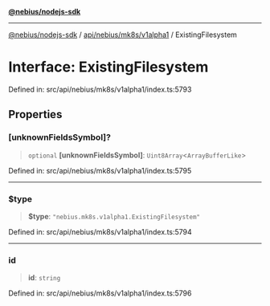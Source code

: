 [**@nebius/nodejs-sdk**](../../../../../README.md)

***

[@nebius/nodejs-sdk](../../../../../README.md) / [api/nebius/mk8s/v1alpha1](../README.md) / ExistingFilesystem

# Interface: ExistingFilesystem

Defined in: src/api/nebius/mk8s/v1alpha1/index.ts:5793

## Properties

### \[unknownFieldsSymbol\]?

> `optional` **\[unknownFieldsSymbol\]**: `Uint8Array`\<`ArrayBufferLike`\>

Defined in: src/api/nebius/mk8s/v1alpha1/index.ts:5795

***

### $type

> **$type**: `"nebius.mk8s.v1alpha1.ExistingFilesystem"`

Defined in: src/api/nebius/mk8s/v1alpha1/index.ts:5794

***

### id

> **id**: `string`

Defined in: src/api/nebius/mk8s/v1alpha1/index.ts:5796

